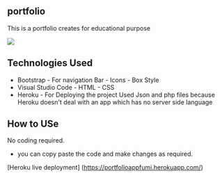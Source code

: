 ## portfolio
This is a portfolio creates for educational purpose

![](<img width="452" alt="Portfolio-Screenshot" src="https://user-images.githubusercontent.com/68505646/146929911-93c4b3e4-2684-4e81-a5a7-3a0200e826fe.png">
)


## Technologies Used
* Bootstrap
          - For navigation Bar
          - Icons
          - Box Style
* Visual Studio Code
          - HTML
          - CSS
* Heroku
          - For Deploying the project
Used Json and php files because Heroku doesn't deal with an app which has no server side language

## How to USe

No coding required. 
- you can copy paste the code and make changes as required.

[Heroku live deployment] (https://portfolioappfumi.herokuapp.com/)

